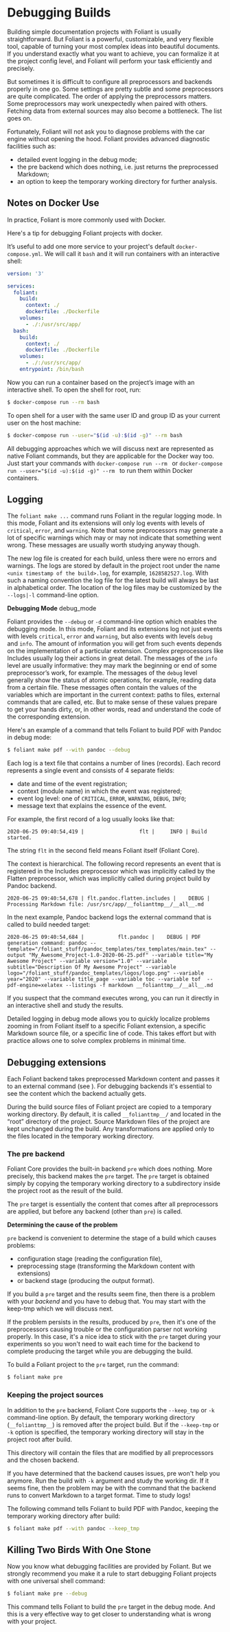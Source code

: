 # Debugging Builds

Building simple documentation projects with Foliant is usually straightforward. But Foliant is a powerful, customizable, and very flexible tool, capable of turning your most complex ideas into beautiful documents. If you understand exactly what you want to achieve, you can formalize it at the project config level, and Foliant will perform your task efficiently and precisely.

But sometimes it is difficult to configure all preprocessors and backends properly in one go. Some settings are pretty subtle and some preprocessors are quite complicated. The order of applying the preprocessors matters. Some preprocessors may work unexpectedly when paired with others. Fetching data from external sources may also become a bottleneck. The list goes on.

Fortunately, Foliant will not ask you to diagnose problems with the car engine without opening the hood. Foliant provides advanced diagnostic facilities such as:

* detailed event logging in <link anchor="debug_mode">the debug mode</link>;
* <link title="The pre backend">the pre backend</link> which does nothing, i.e. just returns the preprocessed Markdown;
* an option to <link title="Keeping the project sources">keep the temporary working directory</link> for further analysis.

## Notes on Docker Use

In practice, Foliant is more commonly <link src="TODO!">used with Docker</link>.

Here's a tip for debugging Foliant projects with docker.

It’s useful to add one more service to your project's default `docker-compose.yml`. We will call it `bash` and it will run containers with an interactive shell:

```yml
version: '3'

services:
  foliant:
    build:
      context: ./
      dockerfile: ./Dockerfile
    volumes:
      - ./:/usr/src/app/
  bash:
    build:
      context: ./
      dockerfile: ./Dockerfile
    volumes:
      - ./:/usr/src/app/
    entrypoint: /bin/bash
```

Now you can run a container based on the project’s image with an interactive shell. To open the shell for root, run:

```bash
$ docker-compose run --rm bash
```

To open shell for a user with the same user ID and group ID as your current user on the host machine:

```bash
$ docker-compose run --user="$(id -u):$(id -g)" --rm bash
```

All debugging approaches which we will discuss next are represented as native Foliant commands, but they are applicable for the Docker way too. Just start your commands with `docker-compose run --rm ` or `docker-compose run --user="$(id -u):$(id -g)" --rm ` to run them within Docker containers.

## Logging

The `foliant make ...` command runs Foliant in the regular logging mode. In this mode, Foliant and its extensions will only log events with levels of `critical`, `error`, and `warning`. Note that some preprocessors may generate a lot of specific warnings which may or may not indicate that something went wrong. These messages are usually worth studying anyway though.

The new log file is created for each build, unless there were no errors and warnings. The logs are stored by default in the project root under the name `<unix timestamp of the build>.log`, for example, `1628582527.log`. With such a naming convention the log file for the latest build will always be last in alphabetical order. The location of the log files may be customized by the `--logs|-l` command-line option.  

**Debugging Mode**
<anchor>debug_mode</anchor>

Foliant provides the `--debug` or `-d` command-line option which enables the debugging mode. In this mode, Foliant and its extensions log not just events with levels `critical`, `error` and `warning`, but also events with levels `debug` and `info`. The amount of information you will get from such events depends on the implementation of a particular extension. Complex preprocessors like Includes usually log their actions in great detail. The messages of the `info` level are usually informative: they may mark the beginning or end of some preprocessor’s work, for example. The messages of the `debug` level generally show the status of atomic operations, for example, reading data from a certain file. These messages often contain the values of the variables which are important in the current context: paths to files, external commands that are called, etc. But to make sense of these values prepare to get your hands dirty, or, in other words, read and understand the code of the corresponding extension.

Here's an example of a command that tells Foliant to build PDF with Pandoc in debug mode:

```bash
$ foliant make pdf --with pandoc --debug
```

Each log is a text file that contains a number of lines (records). Each record represents a single event and consists of 4 separate fields:

* date and time of the event registration;
* context (module name) in which the event was registered;
* event log level: one of `CRITICAL`, `ERROR`, `WARNING`, `DEBUG`, `INFO`;
* message text that explains the essence of the event.

For example, the first record of a log usually looks like that:

```
2020-06-25 09:40:54,419 |                  flt |     INFO | Build started.
```

The string `flt` in the second field means Foliant itself (Foliant Core).

The context is hierarchical. The following record represents an event that is registered in the Includes preprocessor which was implicitly called by the Flatten preprocessor, which was implicitly called during project build by Pandoc backend.

```
2020-06-25 09:40:54,678 | flt.pandoc.flatten.includes |    DEBUG | Processing Markdown file: /usr/src/app/__folianttmp__/__all__.md
```

In the next example, Pandoc backend logs the external command that is called to build needed target:

```
2020-06-25 09:40:54,684 |           flt.pandoc |    DEBUG | PDF generation command: pandoc --template="/foliant_stuff/pandoc_templates/tex_templates/main.tex" --output "My_Awesome_Project-1.0-2020-06-25.pdf" --variable title="My Awesome Project" --variable version="1.0" --variable subtitle="Description Of My Awesome Project" --variable logo="/foliant_stuff/pandoc_templates/logos/logo.png" --variable year="2020" --variable title_page --variable toc --variable tof  --pdf-engine=xelatex --listings -f markdown __folianttmp__/__all__.md
```

If you suspect that the command executes wrong, you can run it directly in an interactive shell and study the results.

Detailed logging in debug mode allows you to quickly localize problems zooming in from Foliant itself to a specific Foliant extension, a specific Markdown source file, or a specific line of code. This takes effort but with practice allows one to solve complex problems in minimal time.

## Debugging extensions

Each Foliant backend takes preprocessed Markdown content and passes it to an external command (see <link src="architecture.md"></link>). For debugging backends it's essential to see the content which the backend actually gets. 

During the build source files of Foliant project are copied to a temporary working directory. By default, it is called `__folianttmp__/` and located in the “root” directory of the project. Source Markdown files of the project are kept unchanged during the build. Any transformations are applied only to the files located in the temporary working directory.

### The pre backend

Foliant Core provides the built-in backend `pre` which does nothing. More precisely, this backend makes the `pre` target. The `pre` target is obtained simply by copying the temporary working directory to a subdirectory inside the project root as the result of the build.

The `pre` target is essentially the content that comes after all preprocessors are applied, but before any backend (other than `pre`) is called.

**Determining the cause of the problem**

`pre` backend is convenient to determine the stage of a build which causes problems:

* configuration stage (reading the configuration file),
* preprocessing stage (transforming the Markdown content with extensions)
* or backend stage (producing the output format).

If you build a `pre` target and the results seem fine, then there is a problem with your *backend* and you have to debug that. You may start with the <link title="Keeping the project sources">keep-tmp</link> which we will discuss next.

If the problem persists in the results, produced by `pre`, then it's one of the preprocessors causing trouble or the configuration parser not working properly. In this case, it's a nice idea to stick with the `pre` target during your experiments so you won't need to wait each time for the backend to complete producing the target while you are debugging the build.

To build a Foliant project to the `pre` target, run the command:

```bash
$ foliant make pre
```

### Keeping the project sources

In addition to the `pre` backend, Foliant Core supports the `--keep_tmp` or `-k` command-line option. By default, the temporary working directory (`__folianttmp__`) is removed after the project build. But if the `--keep-tmp` or `-k` option is specified, the temporary working directory will stay in the project root after build.

This directory will contain the files that are modified by all preprocessors and the chosen backend.

If you have determined that the backend causes issues, <link title="The pre backend">pre</link> won't help you anymore. Run the build with `-k` argument and study the working dir. If it seems fine, then the problem may be with the command that the backend runs to convert Markdown to a target format. Time to <link title="Logging">study logs</link>!

The following command tells Foliant to build PDF with Pandoc, keeping the temporary working directory after build:

```bash
$ foliant make pdf --with pandoc --keep_tmp
```

<!-- **Tip:** if Pandoc doesn’t make PDFs due to errors in LaTeX markup, you can build the target `tex` and then debug the LaTeX source. Also, you may call Pandoc directly from the command line to build a PDF from LaTeX source. -->

## Killing Two Birds With One Stone

Now you know what debugging facilities are provided by Foliant. But we strongly recommend you make it a rule to start debugging Foliant projects with one universal shell command:

```bash
$ foliant make pre --debug
```

This command tells Foliant to build the `pre` target in the debug mode. And this is a very effective way to get closer to understanding what is wrong with your project.
